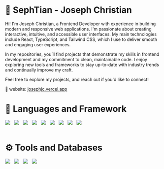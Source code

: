 # 👺 SephTian - Joseph Christian

Hi! I'm Joseph Christian, a Frontend Developer with experience in building modern and responsive web applications. I'm passionate about creating interactive, intuitive, and accessible user interfaces. My main technologies include React, TypeScript, and Tailwind CSS, which I use to deliver smooth and engaging user experiences.

In my repositories, you’ll find projects that demonstrate my skills in frontend development and my commitment to clean, maintainable code. I enjoy exploring new tools and frameworks to stay up-to-date with industry trends and continually improve my craft.

Feel free to explore my projects, and reach out if you'd like to connect!

🔗 website: <a href="https://josephjc.vercel.app">josephjc.vercel.app</a>

# 🧰 Languages and Framework
<img align="left" style="padding-right:10px;" src="https://skillicons.dev/icons?i=html"/>
<img align="left" style="padding-right:10px;" src="https://skillicons.dev/icons?i=css"/>
<img align="left" style="padding-right:10px;" src="https://skillicons.dev/icons?i=bootstrap"/>
<img align="left" style="padding-right:10px;" src="https://skillicons.dev/icons?i=tailwind"/>
<img align="left" style="padding-right:10px;" src="https://skillicons.dev/icons?i=js"/>
<img align="left" style="padding-right:10px;" src="https://skillicons.dev/icons?i=ts"/>
<img align="left" style="padding-right:10px;" src="https://skillicons.dev/icons?i=react"/>
<img align="left" style="padding-right:10px;" src="https://skillicons.dev/icons?i=php"/>
<img align="left" style="padding-right:10px;" src="https://skillicons.dev/icons?i=laravel"/>
<br />
<br />


# ⚙️ Tools and Databases
<img align="left" style="padding-right:10px;" src="https://skillicons.dev/icons?i=git"/>
<img align="left" style="padding-right:10px;" src="https://skillicons.dev/icons?i=redux"/>
<img align="left" style="padding-right:10px;" src="https://skillicons.dev/icons?i=postgres"/>
<img align="left" style="padding-right:10px;" src="https://skillicons.dev/icons?i=mysql"/>
<br />
<br />
<br />
<br />
<!--
**SephTian/SephTian** is a ✨ _special_ ✨ repository because its `README.md` (this file) appears on your GitHub profile.

Here are some ideas to get you started:

- 🔭 I’m currently working on ...
- 🌱 I’m currently learning ...
- 👯 I’m looking to collaborate on ...
- 🤔 I’m looking for help with ...
- 💬 Ask me about ...
- 📫 How to reach me: ...
- 😄 Pronouns: ...
- ⚡ Fun fact: ...
-->
